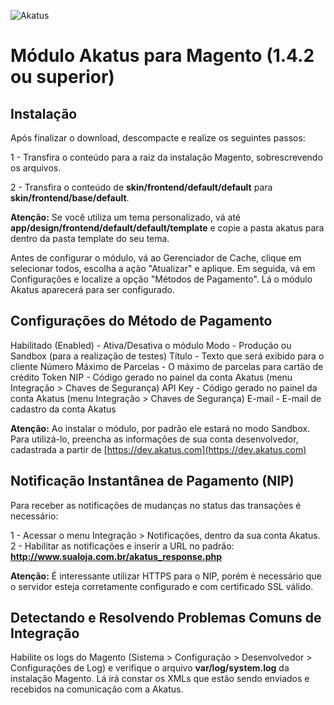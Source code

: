 <p align="left">
    <img src="https://site.akatus.com/wp-content/uploads/2012/12/logo.gif" alt="Akatus" title="Akatus" />
</p>

# Módulo Akatus para Magento (1.4.2 ou superior)

## Instalação

Após finalizar o download, descompacte e realize os seguintes passos:

1 - Transfira o conteúdo para a raiz da instalação Magento, sobrescrevendo os arquivos.

2 - Transfira o conteúdo de __skin/frontend/default/default__ para __skin/frontend/base/default__.

__Atenção:__ Se você utiliza um tema personalizado, vá até __app/design/frontend/default/default/template__ e copie a pasta akatus para dentro da pasta template do seu tema.

Antes de configurar o módulo, vá ao Gerenciador de Cache, clique em selecionar todos, escolha a ação "Atualizar" e aplique. Em seguida, vá em Configurações e localize a opção "Métodos de Pagamento". Lá o módulo Akatus aparecerá para ser configurado.

## Configurações do Método de Pagamento

Habilitado (Enabled) - Ativa/Desativa o módulo
Modo - Produção ou Sandbox (para a realização de testes)
Título - Texto que será exibido para o cliente
Número Máximo de Parcelas - O máximo de parcelas para cartão de crédito
Token NIP - Código gerado no painel da conta Akatus (menu Integração > Chaves de Segurança)
API Key - Código gerado no painel da conta Akatus (menu Integração > Chaves de Segurança)
E-mail - E-mail de cadastro da conta Akatus

__Atenção:__ Ao instalar o módulo, por padrão ele estará no modo Sandbox. Para utilizá-lo, preencha as informações de sua conta desenvolvedor, cadastrada a partir de [https://dev.akatus.com](https://dev.akatus.com)

## Notificação Instantânea de Pagamento (NIP)

Para receber as notificações de mudanças no status das transações é necessário:

1 - Acessar o menu Integração > Notificações, dentro da sua conta Akatus.
2 - Habilitar as notificações e inserir a URL no padrão: __http://www.sualoja.com.br/akatus_response.php__

__Atenção:__ É interessante utilizar HTTPS para o NIP, porém é necessário que o servidor esteja corretamente configurado e com certificado SSL válido. 

## Detectando e Resolvendo Problemas Comuns de Integração

Habilite os logs do Magento (Sistema > Configuração > Desenvolvedor > Configurações de Log) e verifique o arquivo __var/log/system.log__ da instalação Magento. Lá irá constar os XMLs que estão sendo enviados e recebidos na comunicação com a Akatus.
